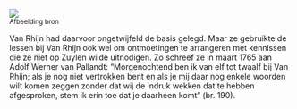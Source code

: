 ![](/assets/data-models/stories/20210000026_belle-van-zuylen_nobelstraat/featured.jpg)
<br>
<small>
<utm-source sourceUrl="https://hetutrechtsarchief.nl/beeldmateriaal/detail/a9630069-9786-5b9c-93a8-c232ab39fefe
">Afbeelding bron</utm-source>
</small>

Van Rhijn had daarvoor ongetwijfeld de basis gelegd. Maar ze gebruikte de lessen bij Van Rhijn ook wel om ontmoetingen te arrangeren met kennissen die ze niet op Zuylen wilde uitnodigen. Zo schreef ze in maart 1765 aan Adolf Werner van Pallandt: “Morgenochtend ben ik van elf tot twaalf bij Van Rhijn; als je nog niet vertrokken bent en als je mij daar nog enkele woorden wilt komen zeggen zonder dat wij de indruk wekken dat te hebben afgesproken, stem ik erin toe dat je daarheen komt” (br. 190).
